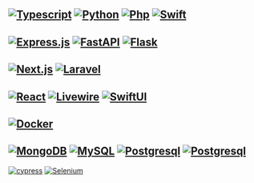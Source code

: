 [![Typescript](https://img.shields.io/badge/Typescript%20-%23007ACC?&style=flat&logo=typescript&logoColor=white)](https://www.typescriptlang.org/)
[![Python](https://img.shields.io/badge/Python%20-%2314354C?&style=flat&logo=python&logoColor=%23F7DF1A)](https://www.python.org/)
[![Php](https://img.shields.io/badge/PHP%20-%23777BB4?&style=flat&logo=php&logoColor=white)](https://www.php.net/)
[![Swift](https://img.shields.io/badge/Swift%20-%23FA7343?&style=flat&logo=swift&logoColor=white)](https://www.swift.org/)
---
[![Express.js](https://img.shields.io/badge/express.js-%23404d59.svg?style=flat&logo=express&logoColor=%2361DAFB)](https://expressjs.com)
[![FastAPI](https://img.shields.io/badge/FastAPI-005571?style=flat&logo=fastapi)](https://fastapi.tiangolo.com)
[![Flask](https://img.shields.io/badge/flask-%23000.svg?style=flat&logo=flask&logoColor=white)](https://flask.palletsprojects.com/)
---
[![Next.js](https://img.shields.io/badge/Next.js-121212?&style=flat&logo=nextdotjs&ogoColor=white)](https://www.nextjs.org/)
[![Laravel](https://img.shields.io/badge/Laravel-FF2D20?style=flat&logo=laravel&logoColor=white)](https://www.laravel.com/)
---
[![React](https://img.shields.io/badge/React-20232A?style=flat&logo=react&logoColor=61DAFB)](https://reactjs.org/)
[![Livewire](https://img.shields.io/badge/Livewire-fb70a9?style=flat&logo=livewire&logoColor=white)](https://livewire.laravel.com/)
[![SwiftUI](https://img.shields.io/badge/SwiftUI%20-%23008ef6?&style=flat&logo=swift&logoColor=white)](https://developer.apple.com/xcode/swiftui)
---
[![Docker](https://img.shields.io/badge/Docker%20-%230db7ed?&style=flat&logo=docker&logoColor=white)](https://www.docker.com/)
---
[![MongoDB](https://img.shields.io/badge/MongoDB-4EA94B?style=flat&logo=mongodb&logoColor=white)](https://www.mongodb.com/)
[![MySQL](https://shields.io/badge/MySQL-lightgrey?logo=mysql&style=flat&logoColor=white&labelColor=blue)](https://www.mysql.com/)
[![Postgresql](https://img.shields.io/badge/PostgreSQL-316192?style=flat&logo=postgresql&logoColor=white)](https://www.postgresql.org/)
[![Postgresql](https://img.shields.io/badge/redis-%23DD0031.svg?&style=flat&logo=redis&logoColor=white)](https://www.redis.io/)
---
[![cypress](https://img.shields.io/badge/-cypress-%23E5E5E5?style=flat&logo=cypress&logoColor=058a5e)](https://www.cypress.io)
[![Selenium](https://img.shields.io/badge/-selenium-%43B02A?style=flat&logo=selenium&logoColor=white)](https://www.selenium.dev)

